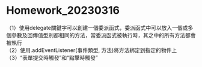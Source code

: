 # Homework_20230316
（1）使用delegate關鍵字可以創建一個委派函式，委派函式中可以放入一個或多個參數及回傳值型別都相同的方法，當委派函式被執行時，其之中的所有方法都會被執行<br>
（2）使用.addEventListener(事件類型, 方法)將方法綁定到指定的物件上<br>
（3）“表單提交時觸發”和“點擊時觸發”
